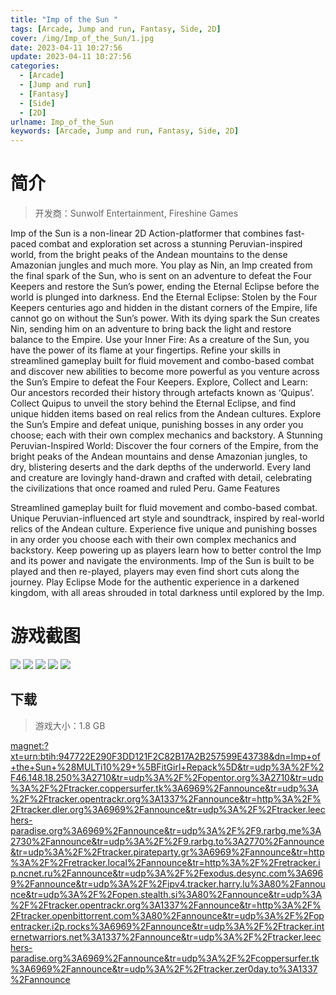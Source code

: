 ```yaml
---
title: "Imp of the Sun "
tags: [Arcade, Jump and run, Fantasy, Side, 2D]
cover: /img/Imp_of_the_Sun/1.jpg
date: 2023-04-11 10:27:56
update: 2023-04-11 10:27:56
categories: 
  - [Arcade]
  - [Jump and run]
  - [Fantasy]
  - [Side]
  - [2D]
urlname: Imp_of_the_Sun
keywords: [Arcade, Jump and run, Fantasy, Side, 2D]
---
```

# 简介

> 开发商：Sunwolf Entertainment, Fireshine Games

Imp of the Sun is a non-linear 2D Action-platformer that combines fast-paced combat and exploration set across a stunning Peruvian-inspired world, from the bright peaks of the Andean mountains to the dense Amazonian jungles and much more.
You play as Nin, an Imp created from the final spark of the Sun, who is sent on an adventure to defeat the Four Keepers and restore the Sun’s power, ending the Eternal Eclipse before the world is plunged into darkness.
End the Eternal Eclipse:
Stolen by the Four Keepers centuries ago and hidden in the distant corners of the Empire, life cannot go on without the Sun’s power. With its dying spark the Sun creates Nin, sending him on an adventure to bring back the light and restore balance to the Empire.
Use your Inner Fire:
As a creature of the Sun, you have the power of its flame at your fingertips. Refine your skills in streamlined gameplay built for fluid movement and combo-based combat and discover new abilities to become more powerful as you venture across the Sun’s Empire to defeat the Four Keepers.
Explore, Collect and Learn:
Our ancestors recorded their history through artefacts known as ‘Quipus’. Collect Quipus to unveil the story behind the Eternal Eclipse, and find unique hidden items based on real relics from the Andean cultures. Explore the Sun’s Empire and defeat unique, punishing bosses in any order you choose; each with their own complex mechanics and backstory.
A Stunning Peruvian-Inspired World:
Discover the four corners of the Empire, from the bright peaks of the Andean mountains and dense Amazonian jungles, to dry, blistering deserts and the dark depths of the underworld. Every land and creature are lovingly hand-drawn and crafted with detail, celebrating the civilizations that once roamed and ruled Peru.
Game Features

Streamlined gameplay built for fluid movement and combo-based combat.
Unique Peruvian-influenced art style and soundtrack, inspired by real-world relics of the Andean culture.
Experience five unique and punishing bosses in any order you choose each with their own complex mechanics and backstory.
Keep powering up as players learn how to better control the Imp and its power and navigate the environments.
Imp of the Sun is built to be played and then re-played, players may even find short cuts along the journey.
Play Eclipse Mode for the authentic experience in a darkened kingdom, with all areas shrouded in total darkness until explored by the Imp.

# 游戏截图

![](/img/Imp_of_the_Sun/2.jpg)
![](/img/Imp_of_the_Sun/3.jpg)
![](/img/Imp_of_the_Sun/4.jpg)
![](/img/Imp_of_the_Sun/5.jpg)
![](/img/Imp_of_the_Sun/6.jpg)


## 下载

> 游戏大小：1.8 GB

[magnet:?xt=urn:btih:947722E290F3DD121F2C82B17A2B257599E43738&amp;dn=Imp+of+the+Sun+%28MULTi10%29+%5BFitGirl+Repack%5D&amp;tr=udp%3A%2F%2F46.148.18.250%3A2710&amp;tr=udp%3A%2F%2Fopentor.org%3A2710&amp;tr=udp%3A%2F%2Ftracker.coppersurfer.tk%3A6969%2Fannounce&amp;tr=udp%3A%2F%2Ftracker.opentrackr.org%3A1337%2Fannounce&amp;tr=http%3A%2F%2Ftracker.dler.org%3A6969%2Fannounce&amp;tr=udp%3A%2F%2Ftracker.leechers-paradise.org%3A6969%2Fannounce&amp;tr=udp%3A%2F%2F9.rarbg.me%3A2730%2Fannounce&amp;tr=udp%3A%2F%2F9.rarbg.to%3A2770%2Fannounce&amp;tr=udp%3A%2F%2Ftracker.pirateparty.gr%3A6969%2Fannounce&amp;tr=http%3A%2F%2Fretracker.local%2Fannounce&amp;tr=http%3A%2F%2Fretracker.ip.ncnet.ru%2Fannounce&amp;tr=udp%3A%2F%2Fexodus.desync.com%3A6969%2Fannounce&amp;tr=udp%3A%2F%2Fipv4.tracker.harry.lu%3A80%2Fannounce&amp;tr=udp%3A%2F%2Fopen.stealth.si%3A80%2Fannounce&amp;tr=udp%3A%2F%2Ftracker.opentrackr.org%3A1337%2Fannounce&amp;tr=http%3A%2F%2Ftracker.openbittorrent.com%3A80%2Fannounce&amp;tr=udp%3A%2F%2Fopentracker.i2p.rocks%3A6969%2Fannounce&amp;tr=udp%3A%2F%2Ftracker.internetwarriors.net%3A1337%2Fannounce&amp;tr=udp%3A%2F%2Ftracker.leechers-paradise.org%3A6969%2Fannounce&amp;tr=udp%3A%2F%2Fcoppersurfer.tk%3A6969%2Fannounce&amp;tr=udp%3A%2F%2Ftracker.zer0day.to%3A1337%2Fannounce](magnet:?xt=urn:btih:947722E290F3DD121F2C82B17A2B257599E43738&amp;dn=Imp+of+the+Sun+%28MULTi10%29+%5BFitGirl+Repack%5D&amp;tr=udp%3A%2F%2F46.148.18.250%3A2710&amp;tr=udp%3A%2F%2Fopentor.org%3A2710&amp;tr=udp%3A%2F%2Ftracker.coppersurfer.tk%3A6969%2Fannounce&amp;tr=udp%3A%2F%2Ftracker.opentrackr.org%3A1337%2Fannounce&amp;tr=http%3A%2F%2Ftracker.dler.org%3A6969%2Fannounce&amp;tr=udp%3A%2F%2Ftracker.leechers-paradise.org%3A6969%2Fannounce&amp;tr=udp%3A%2F%2F9.rarbg.me%3A2730%2Fannounce&amp;tr=udp%3A%2F%2F9.rarbg.to%3A2770%2Fannounce&amp;tr=udp%3A%2F%2Ftracker.pirateparty.gr%3A6969%2Fannounce&amp;tr=http%3A%2F%2Fretracker.local%2Fannounce&amp;tr=http%3A%2F%2Fretracker.ip.ncnet.ru%2Fannounce&amp;tr=udp%3A%2F%2Fexodus.desync.com%3A6969%2Fannounce&amp;tr=udp%3A%2F%2Fipv4.tracker.harry.lu%3A80%2Fannounce&amp;tr=udp%3A%2F%2Fopen.stealth.si%3A80%2Fannounce&amp;tr=udp%3A%2F%2Ftracker.opentrackr.org%3A1337%2Fannounce&amp;tr=http%3A%2F%2Ftracker.openbittorrent.com%3A80%2Fannounce&amp;tr=udp%3A%2F%2Fopentracker.i2p.rocks%3A6969%2Fannounce&amp;tr=udp%3A%2F%2Ftracker.internetwarriors.net%3A1337%2Fannounce&amp;tr=udp%3A%2F%2Ftracker.leechers-paradise.org%3A6969%2Fannounce&amp;tr=udp%3A%2F%2Fcoppersurfer.tk%3A6969%2Fannounce&amp;tr=udp%3A%2F%2Ftracker.zer0day.to%3A1337%2Fannounce)